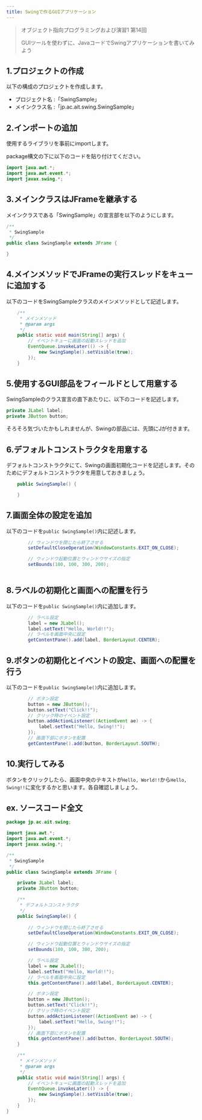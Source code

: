 ```yaml
---
title: Swingで作るGUIアプリケーション
---
```


>オブジェクト指向プログラミングおよび演習1 第14回  
>
>GUIツールを使わずに、JavaコードでSwingアプリケーションを書いてみよう


## 1.プロジェクトの作成

以下の構成のプロジェクトを作成します。

- プロジェクト名 :「SwingSample」
- メインクラス名 :「jp.ac.ait.swing.SwingSample」

## 2.インポートの追加
使用するライブラリを事前にimportします。

package構文の下に以下のコードを貼り付けてください。

```java
import java.awt.*;
import java.awt.event.*;
import javax.swing.*;
```

## 3.メインクラスはJFrameを継承する

メインクラスである「SwingSample」の宣言部を以下のようにします。

```java
/**
 * SwingSample
 */
public class SwingSample extends JFrame {

}
```

## 4.メインメソッドでJFrameの実行スレッドをキューに追加する

以下のコードをSwingSampleクラスのメインメソッドとして記述します。

```java
    /**
     * メインメソッド
     * @param args
     */
    public static void main(String[] args) {
        // イベントキューに画面の起動スレッドを追加
        EventQueue.invokeLater(() -> {
            new SwingSample().setVisible(true);
        });
    }
```

## 5.使用するGUI部品をフィールドとして用意する

SwingSampleのクラス宣言の直下あたりに、以下のコードを記述します。

```java
private JLabel label;
private JButton button;
```

そろそろ気づいたかもしれませんが、Swingの部品には、先頭にJが付きます。

## 6.デフォルトコンストラクタを用意する

デフォルトコンストラクタにて、Swingの画面初期化コードを記述します。そのためにデフォルトコンストラクタを用意しておきましょう。

```java
    public SwingSample() {

    }
```


## 7.画面全体の設定を追加

以下のコードを`public SwingSample()`内に記述します。

```java
        // ウィンドウを閉じたら終了させる
        setDefaultCloseOperation(WindowConstants.EXIT_ON_CLOSE);

        // ウィンドウ起動位置とウィンドウサイズの指定
        setBounds(100, 100, 300, 200);
        
```

## 8.ラベルの初期化と画面への配置を行う

以下のコードを`public SwingSample()`内に追加します。

```java
        // ラベル設定
        label = new JLabel();
        label.setText("Hello, World!!");
        // ラベルを画面中央に設定
        getContentPane().add(label, BorderLayout.CENTER);
```

## 9.ボタンの初期化とイベントの設定、画面への配置を行う

以下のコードを`public SwingSample()`内に追加します。

```java
        // ボタン設定
        button = new JButton();
        button.setText("Click!!");
        // クリック時のイベント設定
        button.addActionListener((ActionEvent ae) -> {
            label.setText("Hello, Swing!!");
        });
        // 画面下部にボタンを配置
        getContentPane().add(button, BorderLayout.SOUTH);
```

## 10.実行してみる

ボタンをクリックしたら、画面中央のテキストが`Hello, World!!`から`Hello, Swing!!`に変化するかと思います。各自確認しましょう。

## ex. ソースコード全文

```java
package jp.ac.ait.swing;

import java.awt.*;
import java.awt.event.*;
import javax.swing.*;

/**
 * SwingSample
 */
public class SwingSample extends JFrame {

    private JLabel label;
    private JButton button;

    /**
     * デフォルトコンストラクタ
     */
    public SwingSample() {
        
        // ウィンドウを閉じたら終了させる
        setDefaultCloseOperation(WindowConstants.EXIT_ON_CLOSE);

        // ウィンドウ起動位置とウィンドウサイズの指定
        setBounds(100, 100, 300, 200);

        // ラベル設定
        label = new JLabel();
        label.setText("Hello, World!!");
        // ラベルを画面中央に設定
        this.getContentPane().add(label, BorderLayout.CENTER);

        // ボタン設定
        button = new JButton();
        button.setText("Click!!");
        // クリック時のイベント設定
        button.addActionListener((ActionEvent ae) -> {
            label.setText("Hello, Swing!!");
        });
        // 画面下部にボタンを配置
        this.getContentPane().add(button, BorderLayout.SOUTH);
    }

    /**
     * メインメソッド
     * @param args
     */
    public static void main(String[] args) {
        // イベントキューに画面の起動スレッドを追加
        EventQueue.invokeLater(() -> {
            new SwingSample().setVisible(true);
        });
    }
}
```

